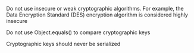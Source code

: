 Do not use insecure or weak cryptographic algorithms. For example, the
Data Encryption Standard (DES) encryption algorithm is considered highly
insecure

Do not use Object.equals() to compare cryptographic keys

Cryptographic keys should never be serialized
